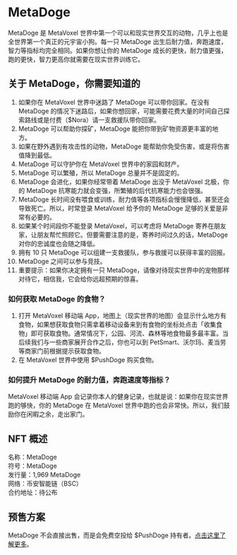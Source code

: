 # MetaDoge

MetaDoge 是 MetaVoxel 世界中第一个可以和现实世界交互的动物，几乎上也是全世界第一个真正的元宇宙小狗。每一只 MetaDoge 出生后耐力值，奔跑速度，智力等指标均完全相同。如果你想让你的 MetaDoge 成长的更快，耐力值更强，跑的更快，智力更高你就需要在现实世界训练它。

## 关于 MetaDoge，你需要知道的

1. 如果你在 MetaVoxel 世界中迷路了 MetaDoge 可以带你回家。在没有 MetaDoge 的情况下迷路后，如果你想回家，可能需要花费大量的时间自己探索路线或是付费（$Nora）请一支救援队带你回家。
2. MetaDoge 可以帮助你探矿，MetaDoge 能把你带到矿物资源更丰富的地方。
3. 如果在野外遇到有攻击性的动物，MetaDoge 能帮助你免受伤害，或是将伤害值降到最低。
4. MetaDoge 可以守护你在 MetaVoxel 世界中的家园和财产。
5. MetaDoge 可以繁殖，所以 MetaDoge 总量并不是固定的。
6. MetaDoge 会进化，如果你经常带着 MetaDoge 出没于 MetaVoxel 北极，你的 MetaDoge 抗寒能力就会变强，所繁殖的后代抗寒能力也会很强。
7. MetaDoge 长时间没有喂食或训练，耐力值等各项指标会慢慢降低，甚至还会导致死亡。所以，时常登录 MetaVoxel 给予你的 MetaDoge 足够的关爱是非常有必要的。
8. 如果某个时间段你不能登录 MetaVoxel，可以考虑将 MetaDoge 寄养在朋友家，让朋友帮忙照顾它。但要需要注意的是，寄养时间过久的话，MetaDoge 对你的忠诚度也会随之降低。
9. 拥有 10 只 MetaDoge 可以组建一支救援队，参与救援可以获得丰富的回报。
10. MetaDoge 之间可以参与竞技。
11. 重要提示：如果你决定拥有一只 MetaDoge，请像对待现实世界中的宠物那样对待它，相信我，它会给你远超预期的惊喜。

### 如何获取 MetaDoge 的食物？

1. 打开 MetaVoxel 移动端 App，地图上（现实世界的地图）会显示什么地方有食物，如果想获取食物只需拿着移动设备来到有食物的坐标处点击「收集食物」即可获取食物。通常情况下，公园、河流、森林等地食物最多最丰富。当后续我们与一些商家展开合作之后，你也可以到 PetSmart、沃尔玛、麦当劳等商家门前根据提示获取食物。
2. 在 MetaVoxel 世界中使用 $PushDoge 购买食物。

### 如何提升 MetaDoge 的耐力值，奔跑速度等指标？

MetaVoxel 移动端 App 会记录你本人的健身记录，也就是说：如果你在现实世界跑的够快，你的 MetaDoge 在 MetaVoxel 世界中跑的也会非常快。所以，我们鼓励你在闲暇之余，走出家门。

## NFT 概述

名称：MetaDoge  
符号：MetaDoge  
发行量：1,969 MetaDoge  
网络：币安智能链（BSC）  
合约地址：待公布

## 预售方案

MetaDoge 不会直接出售，而是会免费空投给 $PushDoge 持有者。[点击这里了解更多](https://docs.snowcrash.finance/v/chinese/gameplay/virtual-company/meme-metavoxeldao)。